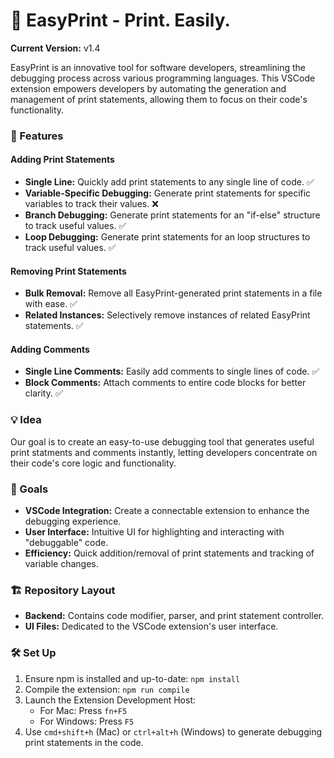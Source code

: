 # 🌟 EasyPrint - Print. Easily.

**Current Version:** v1.4  

EasyPrint is an innovative tool for software developers, streamlining the debugging process across various programming languages. This VSCode extension empowers developers by automating the generation and management of print statements, allowing them to focus on their code's functionality.

### 🚀 Features

#### Adding Print Statements
- **Single Line:** Quickly add print statements to any single line of code. ✅
- **Variable-Specific Debugging:** Generate print statements for specific variables to track their values. ❌
- **Branch Debugging:** Generate print statements for an "if-else" structure to track useful values. ✅
- **Loop Debugging:** Generate print statements for an loop structures to track useful values. ✅
  

#### Removing Print Statements
- **Bulk Removal:** Remove all EasyPrint-generated print statements in a file with ease. ✅
- **Related Instances:** Selectively remove instances of related EasyPrint statements. ✅

#### Adding Comments
- **Single Line Comments:** Easily add comments to single lines of code. ✅
- **Block Comments:** Attach comments to entire code blocks for better clarity. ✅

### 💡 Idea
Our goal is to create an easy-to-use debugging tool that generates useful print statments and comments instantly, letting developers concentrate on their code's core logic and functionality.

### 🎯 Goals
- **VSCode Integration:** Create a connectable extension to enhance the debugging experience.
- **User Interface:** Intuitive UI for highlighting and interacting with "debuggable" code.
- **Efficiency:** Quick addition/removal of print statements and tracking of variable changes.

### 🏗️ Repository Layout
- **Backend:** Contains code modifier, parser, and print statement controller.
- **UI Files:** Dedicated to the VSCode extension's user interface.

### 🛠️ Set Up
1. Ensure npm is installed and up-to-date: `npm install`
2. Compile the extension: `npm run compile`
3. Launch the Extension Development Host:
   - For Mac: Press `fn+F5`
   - For Windows: Press `F5`
4. Use `cmd+shift+h` (Mac) or `ctrl+alt+h` (Windows) to generate debugging print statements in the code.

